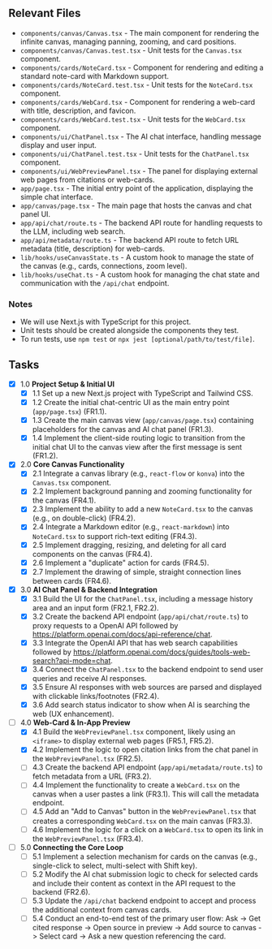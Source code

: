 ## Relevant Files

- `components/canvas/Canvas.tsx` - The main component for rendering the infinite canvas, managing panning, zooming, and card positions.
- `components/canvas/Canvas.test.tsx` - Unit tests for the `Canvas.tsx` component.
- `components/cards/NoteCard.tsx` - Component for rendering and editing a standard note-card with Markdown support.
- `components/cards/NoteCard.test.tsx` - Unit tests for the `NoteCard.tsx` component.
- `components/cards/WebCard.tsx` - Component for rendering a web-card with title, description, and favicon.
- `components/cards/WebCard.test.tsx` - Unit tests for the `WebCard.tsx` component.
- `components/ui/ChatPanel.tsx` - The AI chat interface, handling message display and user input.
- `components/ui/ChatPanel.test.tsx` - Unit tests for the `ChatPanel.tsx` component.
- `components/ui/WebPreviewPanel.tsx` - The panel for displaying external web pages from citations or web-cards.
- `app/page.tsx` - The initial entry point of the application, displaying the simple chat interface.
- `app/canvas/page.tsx` - The main page that hosts the canvas and chat panel UI.
- `app/api/chat/route.ts` - The backend API route for handling requests to the LLM, including web search.
- `app/api/metadata/route.ts` - The backend API route to fetch URL metadata (title, description) for web-cards.
- `lib/hooks/useCanvasState.ts` - A custom hook to manage the state of the canvas (e.g., cards, connections, zoom level).
- `lib/hooks/useChat.ts` - A custom hook for managing the chat state and communication with the `/api/chat` endpoint.

### Notes

- We will use Next.js with TypeScript for this project.
- Unit tests should be created alongside the components they test.
- To run tests, use `npm test` or `npx jest [optional/path/to/test/file]`.

## Tasks

- [x] 1.0 **Project Setup & Initial UI**
  - [x] 1.1 Set up a new Next.js project with TypeScript and Tailwind CSS.
  - [x] 1.2 Create the initial chat-centric UI as the main entry point (`app/page.tsx`) (FR1.1).
  - [x] 1.3 Create the main canvas view (`app/canvas/page.tsx`) containing placeholders for the canvas and AI chat panel (FR1.3).
  - [x] 1.4 Implement the client-side routing logic to transition from the initial chat UI to the canvas view after the first message is sent (FR1.2).

- [x] 2.0 **Core Canvas Functionality**
  - [x] 2.1 Integrate a canvas library (e.g., `react-flow` or `konva`) into the `Canvas.tsx` component.
  - [x] 2.2 Implement background panning and zooming functionality for the canvas (FR4.1).
  - [x] 2.3 Implement the ability to add a new `NoteCard.tsx` to the canvas (e.g., on double-click) (FR4.2).
  - [x] 2.4 Integrate a Markdown editor (e.g., `react-markdown`) into `NoteCard.tsx` to support rich-text editing (FR4.3).
  - [x] 2.5 Implement dragging, resizing, and deleting for all card components on the canvas (FR4.4).
  - [x] 2.6 Implement a "duplicate" action for cards (FR4.5).
  - [x] 2.7 Implement the drawing of simple, straight connection lines between cards (FR4.6).

- [x] 3.0 **AI Chat Panel & Backend Integration**
  - [x] 3.1 Build the UI for the `ChatPanel.tsx`, including a message history area and an input form (FR2.1, FR2.2).
  - [x] 3.2 Create the backend API endpoint (`app/api/chat/route.ts`) to proxy requests to a OpenAI API followed by https://platform.openai.com/docs/api-reference/chat.
  - [x] 3.3 Integrate the OpenAI API that has web search capabilities followed by https://platform.openai.com/docs/guides/tools-web-search?api-mode=chat.
  - [x] 3.4 Connect the `ChatPanel.tsx` to the backend endpoint to send user queries and receive AI responses.
  - [x] 3.5 Ensure AI responses with web sources are parsed and displayed with clickable links/footnotes (FR2.4).
  - [x] 3.6 Add search status indicator to show when AI is searching the web (UX enhancement).

- [ ] 4.0 **Web-Card & In-App Preview**
  - [x] 4.1 Build the `WebPreviewPanel.tsx` component, likely using an `<iframe>` to display external web pages (FR5.1, FR5.2).
  - [x] 4.2 Implement the logic to open citation links from the chat panel in the `WebPreviewPanel.tsx` (FR2.5).
  - [ ] 4.3 Create the backend API endpoint (`app/api/metadata/route.ts`) to fetch metadata from a URL (FR3.2).
  - [ ] 4.4 Implement the functionality to create a `WebCard.tsx` on the canvas when a user pastes a link (FR3.1). This will call the metadata endpoint.
  - [ ] 4.5 Add an "Add to Canvas" button in the `WebPreviewPanel.tsx` that creates a corresponding `WebCard.tsx` on the main canvas (FR3.3).
  - [ ] 4.6 Implement the logic for a click on a `WebCard.tsx` to open its link in the `WebPreviewPanel.tsx` (FR3.4).

- [ ] 5.0 **Connecting the Core Loop**
  - [ ] 5.1 Implement a selection mechanism for cards on the canvas (e.g., single-click to select, multi-select with Shift key).
  - [ ] 5.2 Modify the AI chat submission logic to check for selected cards and include their content as context in the API request to the backend (FR2.6).
  - [ ] 5.3 Update the `/api/chat` backend endpoint to accept and process the additional context from canvas cards.
  - [ ] 5.4 Conduct an end-to-end test of the primary user flow: Ask -> Get cited response -> Open source in preview -> Add source to canvas -> Select card -> Ask a new question referencing the card. 